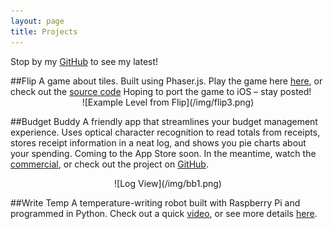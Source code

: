 ```yaml
---
layout: page
title: Projects
---
```


<p class="message">
  Stop by my <a href="https://github.com/ezig/">GitHub</a> to see my latest!
</p>
##Flip
A game about tiles. Built using Phaser.js. Play the game here <a href="https://ezig.github.io/flip/">here</a>, or check out the <a href="https://github.com/ezig/flip">source code</a> Hoping to port the game to iOS – stay posted!

<center>![Example Level from Flip](/img/flip3.png)</center>

##Budget Buddy
A friendly app that streamlines your budget management experience. Uses optical character recognition to read totals from receipts, stores receipt information in a neat log, and shows you pie charts about your spending. Coming to the App Store soon. In the meantime, watch the <a href="https://www.youtube.com/watch?v=hMnQPRcO7yo">commercial</a>, or check out the project on <a href="https://github.com/ezig/CS50-final">GitHub</a>.

<center>![Log View](/img/bb1.png)</center>

##Write Temp
A temperature-writing robot built with Raspberry Pi and programmed in Python. Check out a quick <a href="https://www.youtube.com/watch?v=GqTgcuXFwXc"> video</a>, or see more details <a href="https://github.com/ezig/ES50-final">here</a>.
